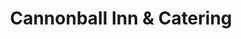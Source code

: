 ---
title: "Cannonball Inn & Catering"
url: /mackinac-island/cannonball-inn-and-catering/
shop: convenience
---